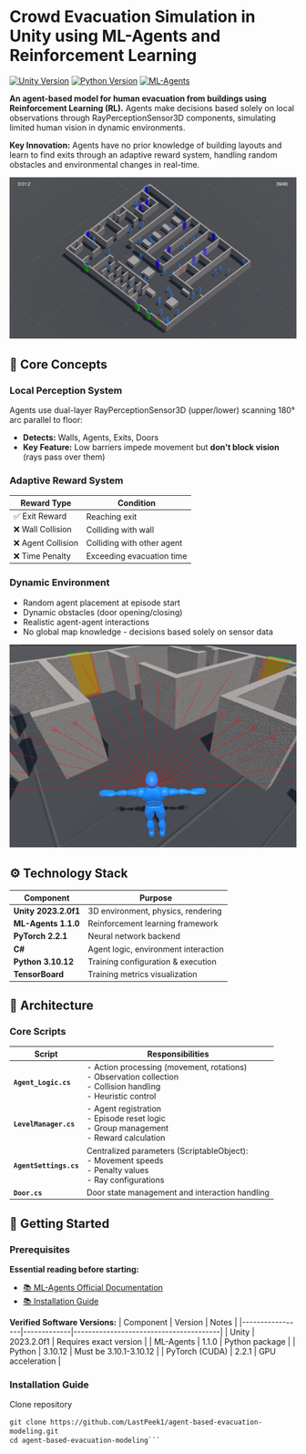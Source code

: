 # Crowd Evacuation Simulation in Unity using ML-Agents and Reinforcement Learning

[![Unity Version](https://img.shields.io/badge/Unity-2023.2.0f1-blue.svg)](https://unity.com/)
[![Python Version](https://img.shields.io/badge/Python-3.10.12-green.svg)](https://python.org)
[![ML-Agents](https://img.shields.io/badge/ML--Agents-1.1.0-lightgrey.svg)](https://unity-technologies.github.io/ml-agents/) 

**An agent-based model for human evacuation from buildings using Reinforcement Learning (RL).** Agents make decisions based solely on local observations through RayPerceptionSensor3D components, simulating limited human vision in dynamic environments.

**Key Innovation:** Agents have no prior knowledge of building layouts and learn to find exits through an adaptive reward system, handling random obstacles and environmental changes in real-time.

![Simulation Preview](https://github.com/LastPeek1/agent-based-evacuation-modeling/blob/9f562f1eefdb7568e719a7fb405df590e355858e/40%20-%20frame%20%E2%80%94%20%D0%BA%D0%BE%D0%BF%D0%B8%D1%8F.jpg)

## 🧠 Core Concepts

### Local Perception System
Agents use dual-layer RayPerceptionSensor3D (upper/lower) scanning 180° arc parallel to floor:
- **Detects:** Walls, Agents, Exits, Doors
- **Key Feature:** Low barriers impede movement but **don't block vision** (rays pass over them)

### Adaptive Reward System
| Reward Type       | Condition                     |
|-------------------|-------------------------------|
| ✅ Exit Reward    | Reaching exit                 |
| ❌ Wall Collision | Colliding with wall           | 
| ❌ Agent Collision| Colliding with other agent    |
| ❌ Time Penalty   | Exceeding evacuation time     |

### Dynamic Environment
- Random agent placement at episode start
- Dynamic obstacles (door opening/closing)
- Realistic agent-agent interactions
- No global map knowledge - decisions based solely on sensor data

![Ray Perception Visualization](https://github.com/LastPeek1/agent-based-evacuation-modeling/blob/9f562f1eefdb7568e719a7fb405df590e355858e/image.png)

## ⚙️ Technology Stack

| Component             | Purpose                                                                 |
|-----------------------|-------------------------------------------------------------------------|
| **Unity 2023.2.0f1**  | 3D environment, physics, rendering                                     |
| **ML-Agents 1.1.0**   | Reinforcement learning framework                                        |
| **PyTorch 2.2.1**     | Neural network backend                                                  |
| **C#**                | Agent logic, environment interaction                                   |
| **Python 3.10.12**    | Training configuration & execution                                     |
| **TensorBoard**       | Training metrics visualization                                         |

## 🧩 Architecture

### Core Scripts
| Script               | Responsibilities                                                                 |
|----------------------|----------------------------------------------------------------------------------|
| **`Agent_Logic.cs`** | - Action processing (movement, rotations)<br>- Observation collection<br>- Collision handling<br>- Heuristic control |
| **`LevelManager.cs`**| - Agent registration<br>- Episode reset logic<br>- Group management<br>- Reward calculation |
| **`AgentSettings.cs`** | Centralized parameters (ScriptableObject):<br>- Movement speeds<br>- Penalty values<br>- Ray configurations |
| **`Door.cs`**        | Door state management and interaction handling                                  |

## 🚀 Getting Started

### Prerequisites
**Essential reading before starting:**
- [📚 ML-Agents Official Documentation](https://github.com/Unity-Technologies/ml-agents/tree/develop)
- [📚 Installation Guide](https://github.com/Unity-Technologies/ml-agents/blob/develop/docs/Installation.md)

**Verified Software Versions:**
| Component       | Version     | Notes                                  |
|-----------------|-------------|----------------------------------------|
| Unity           | 2023.2.0f1  | Requires exact version                 |
| ML-Agents       | 1.1.0       | Python package                         |
| Python          | 3.10.12     | Must be 3.10.1-3.10.12                 |
| PyTorch (CUDA)  | 2.2.1       | GPU acceleration                       |

### Installation Guide

Clone repository
```
git clone https://github.com/LastPeek1/agent-based-evacuation-modeling.git
cd agent-based-evacuation-modeling```
